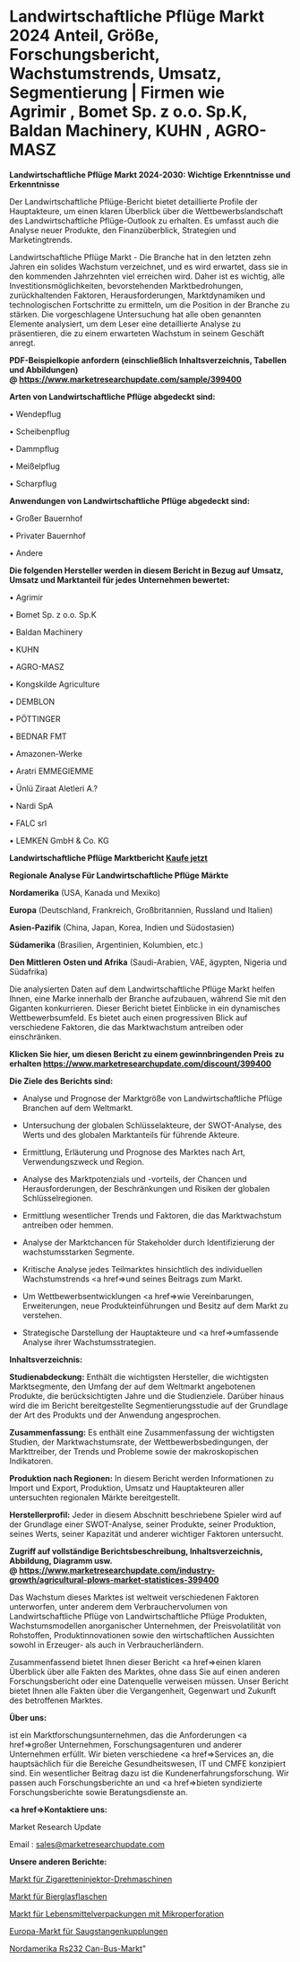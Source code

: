 # Landwirtschaftliche Pflüge Markt 2024 Anteil, Größe, Forschungsbericht, Wachstumstrends, Umsatz, Segmentierung | Firmen wie Agrimir , Bomet Sp. z o.o. Sp.K, Baldan Machinery, KUHN , AGRO-MASZ

<strong>Landwirtschaftliche Pflüge Markt 2024-2030: Wichtige Erkenntnisse und Erkenntnisse</strong>

Der Landwirtschaftliche Pflüge-Bericht bietet detaillierte Profile der Hauptakteure, um einen klaren Überblick über die Wettbewerbslandschaft des Landwirtschaftliche Pflüge-Outlook zu erhalten. Es umfasst auch die Analyse neuer Produkte, den Finanzüberblick, Strategien und Marketingtrends.

Landwirtschaftliche Pflüge Markt - Die Branche hat in den letzten zehn Jahren ein solides Wachstum verzeichnet, und es wird erwartet, dass sie in den kommenden Jahrzehnten viel erreichen wird. Daher ist es wichtig, alle Investitionsmöglichkeiten, bevorstehenden Marktbedrohungen, zurückhaltenden Faktoren, Herausforderungen, Marktdynamiken und technologischen Fortschritte zu ermitteln, um die Position in der Branche zu stärken. Die vorgeschlagene Untersuchung hat alle oben genannten Elemente analysiert, um dem Leser eine detaillierte Analyse zu präsentieren, die zu einem erwarteten Wachstum in seinem Geschäft anregt.

<strong><b>PDF-Beispielkopie anfordern (einschließlich Inhaltsverzeichnis, Tabellen und Abbildungen) @ </b></strong><strong><a href=https://www.marketresearchupdate.com/sample/399400><strong>https://www.marketresearchupdate.com/sample/399400</u></a></strong></strong>

<strong>Arten von Landwirtschaftliche Pflüge abgedeckt sind:</strong>

• Wendepflug

• Scheibenpflug

• Dammpflug

• Meißelpflug

• Scharpflug

<strong>Anwendungen von Landwirtschaftliche Pflüge abgedeckt sind:</strong>

• Großer Bauernhof

• Privater Bauernhof

• Andere

<strong>Die folgenden Hersteller werden in diesem Bericht in Bezug auf Umsatz, Umsatz und Marktanteil für jedes Unternehmen bewertet:</strong>

• Agrimir 

• Bomet Sp. z o.o. Sp.K

• Baldan Machinery

• KUHN 

• AGRO-MASZ

• Kongskilde Agriculture

• DEMBLON

• PÖTTINGER

• BEDNAR FMT

• Amazonen-Werke

• Aratri EMMEGIEMME

• Ünlü Ziraat Aletleri A.?

• Nardi SpA

• FALC srl

• LEMKEN GmbH & Co. KG

<strong>Landwirtschaftliche Pflüge Marktbericht <a href=https://www.marketresearchupdate.com/buynow/399400>Kaufe jetzt</a></strong>

<strong>Regionale Analyse Für Landwirtschaftliche Pflüge Märkte</strong>

<strong>Nordamerika</strong> (USA, Kanada und Mexiko)

<strong>Europa</strong> (Deutschland, Frankreich, Großbritannien, Russland und Italien)

<strong>Asien-Pazifik</strong> (China, Japan, Korea, Indien und Südostasien)

<strong>Südamerika</strong> (Brasilien, Argentinien, Kolumbien, etc.)

<strong>Den Mittleren</strong> <strong>Osten und Afrika</strong> (Saudi-Arabien, VAE, ägypten, Nigeria und Südafrika)

Die analysierten Daten auf dem Landwirtschaftliche Pflüge Markt helfen Ihnen, eine Marke innerhalb der Branche aufzubauen, während Sie mit den Giganten konkurrieren. Dieser Bericht bietet Einblicke in ein dynamisches Wettbewerbsumfeld. Es bietet auch einen progressiven Blick auf verschiedene Faktoren, die das Marktwachstum antreiben oder einschränken.

<strong>Klicken Sie hier, um diesen Bericht zu einem gewinnbringenden Preis zu erhalten
</strong><strong><a href=https://www.marketresearchupdate.com/discount/399400>https://www.marketresearchupdate.com/discount/399400</b></u></strong></a>

<strong>Die Ziele des Berichts sind:</strong>

- Analyse und Prognose der Marktgröße von Landwirtschaftliche Pflüge Branchen auf dem Weltmarkt.

- Untersuchung der globalen Schlüsselakteure, der SWOT-Analyse, des Werts und des globalen Marktanteils für führende Akteure.

- Ermittlung, Erläuterung und Prognose des Marktes nach Art, Verwendungszweck und Region.

- Analyse des Marktpotenzials und -vorteils, der Chancen und Herausforderungen, der Beschränkungen und Risiken der globalen Schlüsselregionen.

- Ermittlung wesentlicher Trends und Faktoren, die das Marktwachstum antreiben oder hemmen.

- Analyse der Marktchancen für Stakeholder durch Identifizierung der wachstumsstarken Segmente.

- Kritische Analyse jedes Teilmarktes hinsichtlich des individuellen Wachstumstrends <a href=>und</a> seines Beitrags zum Markt.

- Um Wettbewerbsentwicklungen <a href=>wie</a> Vereinbarungen, Erweiterungen, neue Produkteinführungen und Besitz auf dem Markt zu verstehen.

- Strategische Darstellung der Hauptakteure und <a href=>umfas</a>sende Analyse ihrer Wachstumsstrategien.

<strong>Inhaltsverzeichnis:</strong>

<strong>Studienabdeckung:</strong> Enthält die wichtigsten Hersteller, die wichtigsten Marktsegmente, den Umfang der auf dem Weltmarkt angebotenen Produkte, die berücksichtigten Jahre und die Studienziele. Darüber hinaus wird die im Bericht bereitgestellte Segmentierungsstudie auf der Grundlage der Art des Produkts und der Anwendung angesprochen.

<strong>Zusammenfassung:</strong> Es enthält eine Zusammenfassung der wichtigsten Studien, der Marktwachstumsrate, der Wettbewerbsbedingungen, der Markttreiber, der Trends und Probleme sowie der makroskopischen Indikatoren.

<strong>Produktion nach Regionen:</strong> In diesem Bericht werden Informationen zu Import und Export, Produktion, Umsatz und Hauptakteuren aller untersuchten regionalen Märkte bereitgestellt.

<strong>Herstellerprofil:</strong> Jeder in diesem Abschnitt beschriebene Spieler wird auf der Grundlage einer SWOT-Analyse, seiner Produkte, seiner Produktion, seines Werts, seiner Kapazität und anderer wichtiger Faktoren untersucht.

<strong><b>Zugriff auf vollständige Berichtsbeschreibung, Inhaltsverzeichnis, Abbildung, Diagramm usw. @ </b></strong><strong><a href=https://www.marketresearchupdate.com/industry-growth/agricultural-plows-market-statistices-399400>https://www.marketresearchupdate.com/industry-growth/agricultural-plows-market-statistices-399400</a></strong>

Das Wachstum dieses Marktes ist weltweit verschiedenen Faktoren unterworfen, unter anderem dem Verbrauchervolumen von Landwirtschaftliche Pflüge von Landwirtschaftliche Pflüge Produkten, Wachstumsmodellen anorganischer Unternehmen, der Preisvolatilität von Rohstoffen, Produktinnovationen sowie den wirtschaftlichen Aussichten sowohl in Erzeuger- als auch in Verbraucherländern.

Zusammenfassend bietet Ihnen dieser Bericht <a href=>einen</a> klaren Überblick über alle Fakten des Marktes, ohne dass Sie auf einen anderen Forschungsbericht oder eine Datenquelle verweisen müssen. Unser Bericht bietet Ihnen alle Fakten über die Vergangenheit, Gegenwart und Zukunft des betroffenen Marktes.

<strong>Über uns:</strong>

 ist ein Marktforschungsunternehmen, das die Anforderungen <a href=>großer</a> Unternehmen, Forschungsagenturen und anderer Unternehmen erfüllt. Wir bieten verschiedene <a href=>Services</a> an, die hauptsächlich für die Bereiche Gesundheitswesen, IT und CMFE konzipiert sind. Ein wesentlicher Beitrag dazu ist die Kundenerfahrungsforschung. Wir passen auch Forschungsberichte an und <a href=>bieten</a> syndizierte Forschungsberichte sowie Beratungsdienste an.

<strong><a href=>Kontaktiere uns:</a></strong>

Market Research Update

Email : sales@marketresearchupdate.com

<strong>Unsere anderen Berichte:</strong>

<a href=https://www.linkedin.com/pulse/cigarette-injector-rolling-machine-market-expected>Markt für Zigaretteninjektor-Drehmaschinen</a>

<a href=https://www.linkedin.com/pulse/beer-glass-bottles-market-opportunities-stay>Markt für Bierglasflaschen</a>

<a href=https://www.linkedin.com/pulse/micro-perforation-food-packaging-market-size>Markt für Lebensmittelverpackungen mit Mikroperforation</a>

<a href=https://www.linkedin.com/pulse/europe-sucker-rod-couplings-market>Europa-Markt für Saugstangenkupplungen</a>

<a href=https://www.linkedin.com/pulse/north-america-rs232-can-bus-market-new-report>Nordamerika Rs232 Can-Bus-Markt</a>"
